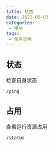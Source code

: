 ```yaml
---
title: 状态
date: 2023-05-03
categories:
 - 模块
tags:
 - 使用说明
---
```


## 状态
检查自身状态
```
/ping
```

## 占用
查看运行资源占用
```
/status
```